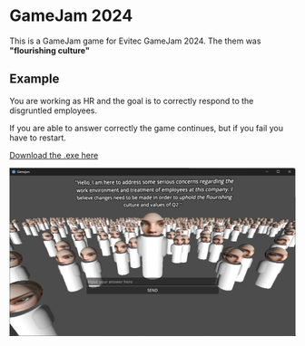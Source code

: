 # GameJam 2024

This is a GameJam game for Evitec GameJam 2024. The them was **"flourishing culture"**

## Example
You are working as HR and the goal is to correctly respond to the disgruntled employees.

If you are able to answer correctly the game continues, but if you fail you have to restart.

[Download the .exe here](https://github.com/pixunen/game-jam-2024/releases/tag/release)

![](https://github.com/pixunen/game-jam-2024/blob/main/example.png)
